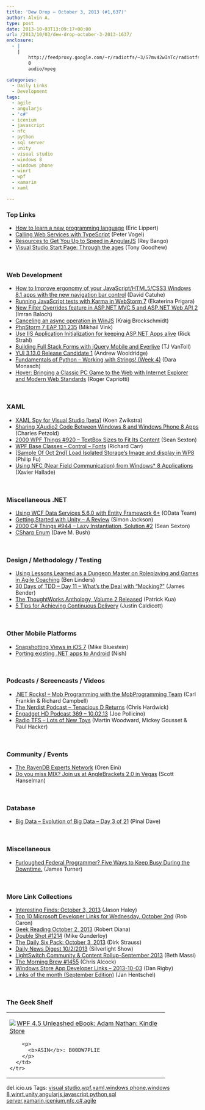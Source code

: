 ```yaml
---
title: 'Dew Drop – October 3, 2013 (#1,637)'
author: Alvin A.
type: post
date: 2013-10-03T13:09:17+00:00
url: /2013/10/03/dew-drop-october-3-2013-1637/
enclosure:
  - |
    |
        http://feedproxy.google.com/~r/radiotfs/~3/S7mv42wInTc/radiotfs_067.mp3
        0
        audio/mpeg
        
categories:
  - Daily Links
  - Development
tags:
  - agile
  - angularjs
  - 'c#'
  - icenium
  - javascript
  - nfc
  - python
  - sql server
  - unity
  - visual studio
  - windows 8
  - windows phone
  - winrt
  - wpf
  - xamarin
  - xaml

---
```

### <a name="top"></a>Top Links

  * <a href="http://ericlippert.com/2013/10/02/how-to-learn-a-new-programming-language/?utm_source=rss&utm_medium=rss&utm_campaign=how-to-learn-a-new-programming-language" target="_blank">How to learn a new programming language</a> (Eric Lippert)
  * <a href="http://visualstudiomagazine.com/articles/2013/10/01/calling-web-services-with-typescript.aspx" target="_blank">Calling Web Services with TypeScript</a> (Peter Vogel)
  * <a href="http://feedproxy.google.com/~r/nettuts/~3/oWEYkpM1LBU/" target="_blank">Resources to Get You Up to Speed in AngularJS</a> (Rey Bango)
  * <a href="http://blogs.msdn.com/b/visualstudio/archive/2013/10/02/visual-studio-start-page-through-the-ages.aspx" target="_blank">Visual Studio Start Page: Through the ages</a> (Tony Goodhew)

&#160;

### <a name="web"></a>Web Development

  * <a href="http://blogs.msdn.com/b/eternalcoding/archive/2013/10/02/how-to-improve-ergonomy-of-your-javascript-html5-css3-windows-8-1-apps-with-the-new-navigation-bar-control.aspx" target="_blank">How to Improve ergonomy of your JavaScript/HTML5/CSS3 Windows 8.1 apps with the new navigation bar control</a> (David Catuhe)
  * <a href="http://blog.jetbrains.com/webstorm/2013/10/running-javascript-tests-with-karma-in-webstorm-7/?utm_source=rss&utm_medium=rss&utm_campaign=running-javascript-tests-with-karma-in-webstorm-7" target="_blank">Running JavaScript tests with Karma in WebStorm 7</a> (Ekaterina Prigara)
  * <a href="http://feeds.dzone.com/~r/zones/dotnet/~3/_2_QDRDZGS4/new-filter-overrides-feature" target="_blank">New Filter Overrides feature in ASP.NET MVC 5 and ASP.NET Web API 2</a> (Imran Baloch)
  * <a href="http://kraigbrockschmidt.com/blog/?p=1142" target="_blank">Canceling an async operation in WinJS</a> (Kraig Brockschmidt)
  * <a href="http://blog.jetbrains.com/phpstorm/2013/10/phpstorm-7-eap-131-235/?utm_source=rss&utm_medium=rss&utm_campaign=phpstorm-7-eap-131-235" target="_blank">PhpStorm 7 EAP 131.235</a> (Mikhail Vink)
  * <a href="http://feedproxy.google.com/~r/RickStrahl/~3/FJdrR-owF3M/Use-IIS-Application-Initialization-for-keeping-ASPNET-Apps-alive" target="_blank">Use IIS Application Initialization for keeping ASP.NET Apps alive</a> (Rick Strahl)
  * <a href="http://www.icenium.com/blog/icenium-team-blog/2013/10/03/building-full-stack-forms-with-jquery-mobile-and-everlive" target="_blank">Building Full Stack Forms with jQuery Mobile and Everlive</a> (TJ VanToll)
  * <a href="http://feeds.yuiblog.com/~r/YahooUserInterfaceBlog/~3/-iP8e2lL8dU/" target="_blank">YUI 3.13.0 Release Candidate 1</a> (Andrew Wooldridge)
  * <a href="http://www.infragistics.com/community/blogs/d-coding/archive/2013/10/02/fundamentals-of-python-working-with-strings-week-4.aspx" target="_blank">Fundamentals of Python – Working with Strings! (Week 4)</a> (Dara Monasch)
  * <a href="http://blogs.windows.com/ie/b/ie/archive/2013/10/02/hover-bringing-a-classic-pc-game-to-the-web-with-internet-explorer-and-modern-web-standards.aspx" target="_blank">Hover: Bringing a Classic PC Game to the Web with Internet Explorer and Modern Web Standards</a> (Roger Capriotti)

&#160;

### <a name="silverlight"></a>XAML

  * <a href="http://firstfloorsoftware.com:80/news/xaml-spy-for-visual-studio-beta" target="_blank">XAML Spy for Visual Studio [beta]</a> (Koen Zwikstra)
  * <a href="http://www.charlespetzold.com/blog/2013/10/Sharing-XAudio2-Code-Between-Windows-8-and-Windows-Phone-8-Apps.html" target="_blank">Sharing XAudio2 Code Between Windows 8 and Windows Phone 8 Apps</a> (Charles Petzold)
  * <a href="http://wpf.2000things.com/2013/10/03/920-textbox-sizes-to-fit-its-content/" target="_blank">2000 WPF Things #920 – TextBox Sizes to Fit Its Content</a> (Sean Sexton)
  * <a href="http://feedproxy.google.com/~r/BlackwaspLatestAdditions/~3/x7Es2KXg1ec/RSSLanding.aspx" target="_blank">WPF Base Classes &#8211; Control &#8211; Fonts</a> (Richard Carr)
  * <a href="http://blogs.msdn.com/b/codefx/archive/2013/10/03/sample-of-oct-2nd-load-isolated-storage-s-image-and-display-in-wp8.aspx" target="_blank">[Sample Of Oct 2nd] Load Isolated Storage&#8217;s Image and display in WP8</a> (Philip Fu)
  * <a href="http://software.intel.com/en-us/articles/using-nfc-from-windows-8-applications" target="_blank">Using NFC (Near Field Communication) from Windows* 8 Applications</a> (Xavier Hallade)

&#160;

### <a name="dotnet"></a>Miscellaneous .NET

  * <a href="http://blogs.msdn.com/b/astoriateam/archive/2013/10/02/using-wcf-data-services-5-6-0-with-entity-framework-6.aspx" target="_blank">Using WCF Data Services 5.6.0 with Entity Framework 6+</a> (OData Team)
  * <a href="http://www.codeproject.com/Articles/661848/Getting-Started-with-Unity-A-Review" target="_blank">Getting Started with Unity – A Review</a> (Simon Jackson)
  * <a href="http://csharp.2000things.com/2013/10/03/944-lazy-instantiation-solution-2/" target="_blank">2000 C# Things #944 – Lazy Instantiation, Solution #2</a> (Sean Sexton)
  * <a href="http://blog.dmbcllc.com/csharp-enum/" target="_blank">CSharp Enum</a> (Dave M. Bush)

&#160;

### <a name="design"></a>Design / Methodology / Testing

  * <a href="http://www.infoq.com/news/2013/10/roleplaying-games-agile-coaching" target="_blank">Using Lessons Learned as a Dungeon Master on Roleplaying and Games in Agile Coaching</a> (Ben Linders)
  * <a href="http://feedproxy.google.com/~r/Telerik/~3/h1YfIXiJTB0/30-days-of-tdd-day-11-what-s-the-deal-with-mocking" target="_blank">30 Days of TDD – Day 11 – What’s the Deal with “Mocking?”</a> (James Bender)
  * <a href="http://www.thekua.com/atwork/2013/10/the-thoughtworks-anthology-volume-2-released/" target="_blank">The ThoughtWorks Anthology, Volume 2 Released</a> (Patrick Kua)
  * <a href="http://thefutureofdeployment.com/5-tips-achieving-continuous-delivery/" target="_blank">5 Tips for Achieving Continuous Delivery</a> (Justin Caldicott)

&#160;

### <a name="mobile"></a>Other Mobile Platforms

  * <a href="http://blog.xamarin.com/snapshotting-views-in-ios-7/" target="_blank">Snapshotting Views in iOS 7</a> (Mike Bluestein)
  * <a href="http://blog.xamarin.com/porting-existing-.net-apps-to-android/" target="_blank">Porting existing .NET apps to Android</a> (Nish)

&#160;

### <a name="podcasts"></a>Podcasts / Screencasts / Videos

  * <a href="http://www.dotnetrocks.com/default.aspx?ShowNum=912" target="_blank">.NET Rocks! &#8211; Mob Programming with the MobProgramming Team</a> (Carl Franklin & Richard Campbell)
  * <a href="http://nerdist.libsyn.com/tenacious-d-returns" target="_blank">The Nerdist Podcast &#8211; Tenacious D Returns</a> (Chris Hardwick)
  * <a href="http://www.engadget.com/2013/10/02/engadget-hd-podcast-369/?utm_medium=feed&utm_source=Feed_Classic&utm_campaign=Engadget&ncid=rss_semi" target="_blank">Engadget HD Podcast 369 &#8211; 10.02.13</a> (Joe Pollicino)
  * <a href="http://feedproxy.google.com/~r/radiotfs/~3/S7mv42wInTc/radiotfs_067.mp3" target="_blank">Radio TFS &#8211; Lots of New Toys</a> (Martin Woodward, Mickey Gousset & Paul Hacker)

&#160;

### <a name="events"></a>Community / Events

  * <a href="http://feedproxy.google.com/~r/AyendeRahien/~3/TrOtvvLweD0/the-ravendb-experts-network" target="_blank">The RavenDB Experts Network</a> (Oren Eini)
  * <a href="http://174.129.147.224/~/47436587/0/scotthanselman~Do-you-miss-MIX-Join-us-at-AngleBrackets-in-Vegas.aspx" target="_blank">Do you miss MIX? Join us at AngleBrackets 2.0 in Vegas</a> (Scott Hanselman)

&#160;

### <a name="sql"></a>Database

  * <a href="http://blog.sqlauthority.com/2013/10/03/big-data-evolution-of-big-data-day-3-of-21/" target="_blank">Big Data – Evolution of Big Data – Day 3 of 21</a> (Pinal Dave)

&#160;

### <a name="misc"></a>Miscellaneous

  * <a href="http://feedproxy.google.com/~r/oreilly/news/~3/sLnoO-g5-Zk/furloughed-federal-programmer-five-ways-to-keep-busy-during-the-downtime.html" target="_blank">Furloughed Federal Programmer? Five Ways to Keep Busy During the Downtime.</a> (James Turner)

&#160;

### <a name="links"></a>More Link Collections

  * <a href="http://jasonhaley.com/blog/post/2013/10/03/Interesting-Finds-October-3-2013.aspx" target="_blank">Interesting Finds: October 3, 2013</a> (Jason Haley)
  * <a href="http://blogs.msdn.com/b/robcaron/archive/2013/10/02/top-10-microsoft-developer-links-for-wednesday-october-2nd.aspx" target="_blank">Top 10 Microsoft Developer Links for Wednesday, October 2nd</a> (Rob Caron)
  * <a href="http://feeds.regulargeek.com/~r/RegularGeek/~3/qhPHDMcwZw8/" target="_blank">Geek Reading October 2, 2013</a> (Robert Diana)
  * <a href="http://afreshcup.com/home/2013/10/3/double-shot-1214.html" target="_blank">Double Shot #1214</a> (Mike Gunderloy)
  * <a href="http://feeds.feedblitz.com/~/47448106/0/dirkstrauss~The-Daily-Six-Pack-October" target="_blank">The Daily Six Pack: October 3, 2013</a> (Dirk Strauss)
  * <a href="http://feedproxy.google.com/~r/silverlightshow/~3/wysLuQ4BAqM/Daily-News-Digest-10-2-2013.aspx" target="_blank">Daily News Digest 10/2/2013</a> (Silverlight Show)
  * <a href="http://blogs.msdn.com/b/bethmassi/archive/2013/10/02/lightswitch-community-amp-content-rollup-september-2013.aspx" target="_blank">LightSwitch Community & Content Rollup–September 2013</a> (Beth Massi)
  * <a href="http://feedproxy.google.com/~r/ReflectivePerspective/~3/qAXcbTDNStQ/" target="_blank">The Morning Brew #1455</a> (Chris Alcock)
  * <a href="http://feedproxy.google.com/~r/DanRigby/~3/fvpTaN3hSyU/" target="_blank">Windows Store App Developer Links &#8211; 2013-10-03</a> (Dan Rigby)
  * <a href="http://janatdevelopment.com/2013/10/02/links-of-the-month-september-edition/" target="_blank">Links of the month (September Edition)</a> (Jan Hentschel)

&#160;

### <a name="shelf"></a>The Geek Shelf

<div id="scid:7dc1bd33-94bd-46fd-a20b-0131235bcd47:0aaa109a-8ede-48c7-aeb1-e090e402cddf" class="wlWriterEditableSmartContent" style="float: none; padding-bottom: 0px; padding-top: 0px; padding-left: 0px; margin: 0px; display: inline; padding-right: 0px">
  <table cellspacing="0" cellpadding="2" width="400" border="0" unselectable="on">
    <tr>
      <td valign="top" width="400">
        <p>
          <a title="WPF 4.5 Unleashed eBook: Adam Nathan: Kindle Store" href="http://www.amazon.com/exec/obidos/ASIN/B00DW7PLIE/alvinashcraft-20"><img data-recalc-dims="1" decoding="async" src="https://i0.wp.com/images.amazon.com/images/P/B00DW7PLIE.01.MZZZZZZZ.jpg?w=660" border="0" align="left" style="float:left" />WPF 4.5 Unleashed eBook: Adam Nathan: Kindle Store</a>
        </p>
        
        <p>
          <b>ASIN</b>: B00DW7PLIE
        </p>
      </td>
    </tr>
  </table>
</div>

<div id="scid:0767317B-992E-4b12-91E0-4F059A8CECA8:d1778bdd-02a2-42bb-a879-5205169c21c9" class="wlWriterEditableSmartContent" style="float: none; padding-bottom: 0px; padding-top: 0px; padding-left: 0px; margin: 0px; display: inline; padding-right: 0px">
  del.icio.us Tags: <a href="http://del.icio.us/popular/visual+studio" rel="tag">visual studio</a>,<a href="http://del.icio.us/popular/wpf" rel="tag">wpf</a>,<a href="http://del.icio.us/popular/xaml" rel="tag">xaml</a>,<a href="http://del.icio.us/popular/windows+phone" rel="tag">windows phone</a>,<a href="http://del.icio.us/popular/windows+8" rel="tag">windows 8</a>,<a href="http://del.icio.us/popular/winrt" rel="tag">winrt</a>,<a href="http://del.icio.us/popular/unity" rel="tag">unity</a>,<a href="http://del.icio.us/popular/angularjs" rel="tag">angularjs</a>,<a href="http://del.icio.us/popular/javascript" rel="tag">javascript</a>,<a href="http://del.icio.us/popular/python" rel="tag">python</a>,<a href="http://del.icio.us/popular/sql+server" rel="tag">sql server</a>,<a href="http://del.icio.us/popular/xamarin" rel="tag">xamarin</a>,<a href="http://del.icio.us/popular/icenium" rel="tag">icenium</a>,<a href="http://del.icio.us/popular/nfc" rel="tag">nfc</a>,<a href="http://del.icio.us/popular/c%23" rel="tag">c#</a>,<a href="http://del.icio.us/popular/agile" rel="tag">agile</a>
</div>